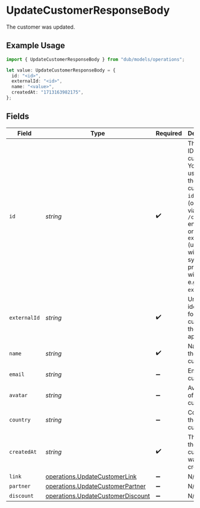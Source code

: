 # UpdateCustomerResponseBody

The customer was updated.

## Example Usage

```typescript
import { UpdateCustomerResponseBody } from "dub/models/operations";

let value: UpdateCustomerResponseBody = {
  id: "<id>",
  externalId: "<id>",
  name: "<value>",
  createdAt: "1713163982175",
};
```

## Fields

| Field                                                                                                                                                                                                         | Type                                                                                                                                                                                                          | Required                                                                                                                                                                                                      | Description                                                                                                                                                                                                   |
| ------------------------------------------------------------------------------------------------------------------------------------------------------------------------------------------------------------- | ------------------------------------------------------------------------------------------------------------------------------------------------------------------------------------------------------------- | ------------------------------------------------------------------------------------------------------------------------------------------------------------------------------------------------------------- | ------------------------------------------------------------------------------------------------------------------------------------------------------------------------------------------------------------- |
| `id`                                                                                                                                                                                                          | *string*                                                                                                                                                                                                      | :heavy_check_mark:                                                                                                                                                                                            | The unique ID of the customer. You may use either the customer's `id` on Dub (obtained via `/customers` endpoint) or their `externalId` (unique ID within your system, prefixed with `ext_`, e.g. `ext_123`). |
| `externalId`                                                                                                                                                                                                  | *string*                                                                                                                                                                                                      | :heavy_check_mark:                                                                                                                                                                                            | Unique identifier for the customer in the client's app.                                                                                                                                                       |
| `name`                                                                                                                                                                                                        | *string*                                                                                                                                                                                                      | :heavy_check_mark:                                                                                                                                                                                            | Name of the customer.                                                                                                                                                                                         |
| `email`                                                                                                                                                                                                       | *string*                                                                                                                                                                                                      | :heavy_minus_sign:                                                                                                                                                                                            | Email of the customer.                                                                                                                                                                                        |
| `avatar`                                                                                                                                                                                                      | *string*                                                                                                                                                                                                      | :heavy_minus_sign:                                                                                                                                                                                            | Avatar URL of the customer.                                                                                                                                                                                   |
| `country`                                                                                                                                                                                                     | *string*                                                                                                                                                                                                      | :heavy_minus_sign:                                                                                                                                                                                            | Country of the customer.                                                                                                                                                                                      |
| `createdAt`                                                                                                                                                                                                   | *string*                                                                                                                                                                                                      | :heavy_check_mark:                                                                                                                                                                                            | The date the customer was created.                                                                                                                                                                            |
| `link`                                                                                                                                                                                                        | [operations.UpdateCustomerLink](../../models/operations/updatecustomerlink.md)                                                                                                                                | :heavy_minus_sign:                                                                                                                                                                                            | N/A                                                                                                                                                                                                           |
| `partner`                                                                                                                                                                                                     | [operations.UpdateCustomerPartner](../../models/operations/updatecustomerpartner.md)                                                                                                                          | :heavy_minus_sign:                                                                                                                                                                                            | N/A                                                                                                                                                                                                           |
| `discount`                                                                                                                                                                                                    | [operations.UpdateCustomerDiscount](../../models/operations/updatecustomerdiscount.md)                                                                                                                        | :heavy_minus_sign:                                                                                                                                                                                            | N/A                                                                                                                                                                                                           |